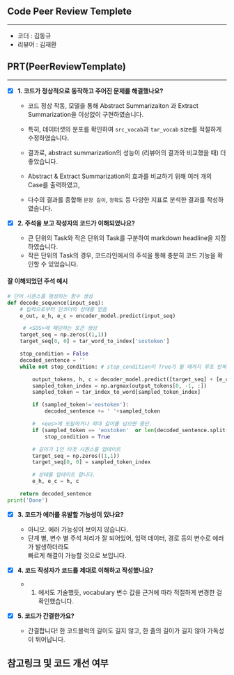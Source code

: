 ## **Code Peer Review Templete**
------------------
- 코더 : 김동규
- 리뷰어 : 김재환

## **PRT(PeerReviewTemplate)**
------------------  
- [x] **1. 코드가 정상적으로 동작하고 주어진 문제를 해결했나요?**
    - 코드 정상 작동, 모델을 통해 Abstract Summarizaiton 과 Extract Summarization을 이상없이 구현하였습니다.  
    - 특히, 데이터셋의 분포를 확인하여 `src_vocab`과 `tar_vocab` size를 적절하게 수정하였습니다.
    - 결과로, abstract summarization의 성능이 (리뷰어의 결과와 비교했을 때) 더 좋았습니다.

    - Abstract & Extract Summarization의 효과를 비교하기 위해 여러 개의 Case를 출력하였고,  
    - 다수의 결과를 종합해 `문장 길이`, `정확도` 등 다양한 지표로 분석한 결과를 작성하였습니다.  

- [x] **2. 주석을 보고 작성자의 코드가 이해되었나요?**
    - 큰 단위의 Task와 작은 단위의 Task를 구분하여 markdown headline을 지정하였습니다.  
    - 작은 단위의 Task의 경우, 코드라인에서의 주석을 통해 충분히 코드 기능을 확인할 수 있었습니다.

#### 잘 이해되었던 주석 예시
```python
# 단어 시퀀스를 형성하는 함수 생성
def decode_sequence(input_seq):
    # 입력으로부터 인코더의 상태를 얻음
    e_out, e_h, e_c = encoder_model.predict(input_seq)

     # <SOS>에 해당하는 토큰 생성
    target_seq = np.zeros((1,1))
    target_seq[0, 0] = tar_word_to_index['sostoken']

    stop_condition = False
    decoded_sentence = ''
    while not stop_condition: # stop_condition이 True가 될 때까지 루프 반복

        output_tokens, h, c = decoder_model.predict([target_seq] + [e_out, e_h, e_c])
        sampled_token_index = np.argmax(output_tokens[0, -1, :])
        sampled_token = tar_index_to_word[sampled_token_index]

        if (sampled_token!='eostoken'):
            decoded_sentence += ' '+sampled_token

        #  <eos>에 도달하거나 최대 길이를 넘으면 중단.
        if (sampled_token == 'eostoken'  or len(decoded_sentence.split()) >= (headlines_max_len-1)):
            stop_condition = True

        # 길이가 1인 타겟 시퀀스를 업데이트
        target_seq = np.zeros((1,1))
        target_seq[0, 0] = sampled_token_index

        # 상태를 업데이트 합니다.
        e_h, e_c = h, c

    return decoded_sentence
print('Done')
```

- [x] **3. 코드가 에러를 유발할 가능성이 있나요?**
    - 아니오. 에러 가능성이 보이지 않습니다.
    - 단계 별, 변수 별 주석 처리가 잘 되어있어, 입력 데이터, 경로 등의 변수로 에러가 발생하더라도  
    빠르게 해결이 가능할 것으로 보입니다.
    
    
- [x] **4. 코드 작성자가 코드를 제대로 이해하고 작성했나요?**
    - 1. 에서도 기술했듯, vocabulary 변수 값을 근거에 따라 적절하게 변경한 걸 확인했습니다.

- [x] **5. 코드가 간결한가요?**
    - 간결합니다! 한 코드블럭의 길이도 길지 않고, 한 줄의 길이가 길지 않아 가독성이 뛰어납니다. 

## **참고링크 및 코드 개선 여부**

    
